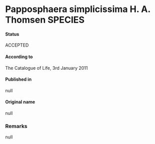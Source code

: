 Papposphaera simplicissima H. A. Thomsen SPECIES
=======

#### Status
ACCEPTED

#### According to
The Catalogue of Life, 3rd January 2011

#### Published in
null

#### Original name
null

### Remarks
null